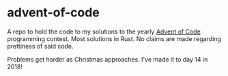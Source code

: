 # advent-of-code
A repo to hold the code to my solutions to the yearly [Advent of Code](https://adventofcode.com/) programming contest.
Most solutions in Rust. No claims are made regarding prettiness of said code.

Problems get harder as Christmas approaches. I've made it to day 14 in 2018!
